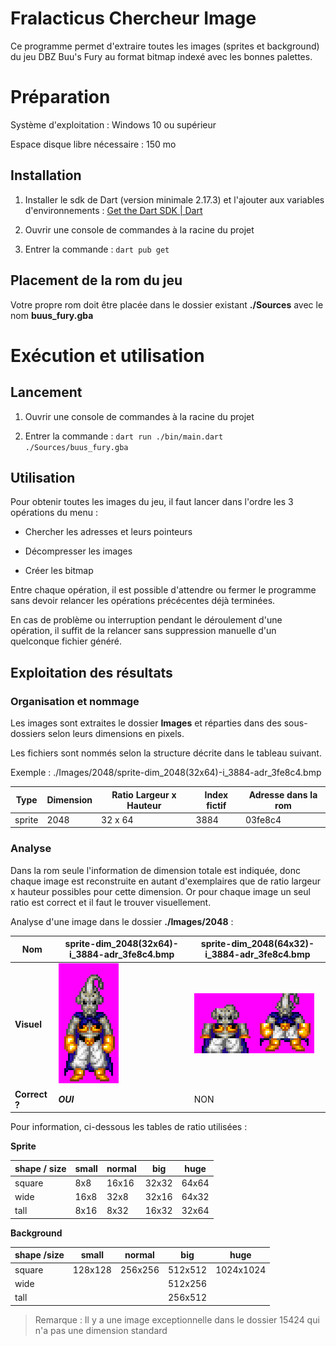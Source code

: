 # Fralacticus Chercheur Image

Ce programme permet d'extraire toutes les images (sprites et background) du jeu DBZ Buu's Fury au format bitmap indexé avec les bonnes palettes.

# Préparation

Système d'exploitation : Windows 10 ou supérieur

Espace disque libre nécessaire : 150 mo

## Installation

1. Installer le sdk de Dart (version minimale 2.17.3) et l'ajouter aux variables d'environnements : [Get the Dart SDK | Dart](https://dart.dev/get-dart)

2. Ouvrir une console de commandes à la racine du projet

3. Entrer la commande : `dart pub get`

## Placement de la rom du jeu

Votre propre rom doit être placée dans le dossier existant **./Sources** avec le nom **buus_fury.gba**

# Exécution et utilisation

## Lancement

1. Ouvrir une console de commandes à la racine du projet

2. Entrer la commande : `dart run ./bin/main.dart ./Sources/buus_fury.gba`

## Utilisation

Pour obtenir toutes les images du jeu, il faut lancer dans l'ordre les 3 opérations du menu :  

- Chercher les adresses et leurs pointeurs

- Décompresser les images

- Créer les bitmap

Entre chaque opération, il est possible d'attendre ou fermer le programme sans devoir relancer les opérations précécentes déjà terminées.

En cas de problème ou interruption pendant le déroulement d'une opération, il suffit de la relancer sans suppression manuelle d'un quelconque fichier généré.

## Exploitation des résultats

### Organisation et nommage

Les images sont extraites le dossier **Images** et réparties dans des sous-dossiers selon leurs dimensions en pixels. 

Les fichiers sont nommés selon la structure décrite dans le tableau suivant.

Exemple : ./Images/2048/sprite-dim_2048(32x64)-i_3884-adr_3fe8c4.bmp

| Type   | Dimension | Ratio Largeur x Hauteur | Index fictif | Adresse dans la rom |
| ------ | --------- | ----------------------- | ------------ | ------------------- |
| sprite | 2048      | 32 x 64                 | 3884         | 03fe8c4             |

### Analyse

Dans la rom seule l'information de dimension totale est indiquée, donc chaque image est reconstruite en autant d'exemplaires que de ratio largeur x hauteur possibles pour cette dimension. 
Or pour chaque image un seul ratio est correct et il faut le trouver visuellement.



Analyse d'une image dans le dossier **./Images/2048** :

| Nom           | sprite-dim_2048(32x64)-i_3884-adr_3fe8c4.bmp             | sprite-dim_2048(64x32)-i_3884-adr_3fe8c4.bmp             |
| ------------- | -------------------------------------------------------- | -------------------------------------------------------- |
| **Visuel**    | ![](assets/be4ff79b2e9624fc2edb087d792f260303b5db69.png) | ![](assets/1ce607f7077b3c1d2da8c76d57c492ce9c6710ca.png) |
| **Correct ?** | ***OUI***                                                | NON                                                      |

Pour information, ci-dessous les tables de ratio utilisées :

**Sprite**

| shape / size | small | normal | big   | huge  |
| ------------ | ----- | ------ | ----- | ----- |
| square       | 8x8   | 16x16  | 32x32 | 64x64 |
| wide         | 16x8  | 32x8   | 32x16 | 64x32 |
| tall         | 8x16  | 8x32   | 16x32 | 32x64 |

**Background**

| shape /size | small   | normal  | big     | huge      |
| ----------- | ------- | ------- | ------- | --------- |
| square      | 128x128 | 256x256 | 512x512 | 1024x1024 |
| wide        |         |         | 512x256 |           |
| tall        |         |         | 256x512 |           |

> Remarque : Il y a une image exceptionnelle dans le dossier 15424 qui n'a pas une dimension standard